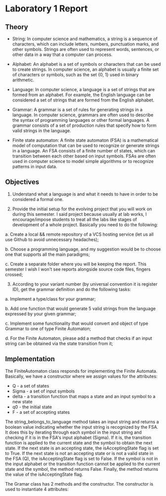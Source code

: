 # Laboratory 1 Report

## Theory

- String: In computer science and mathematics, a string is a sequence of characters, which can include letters, numbers, punctuation marks, and other symbols. Strings are often used to represent words, sentences, or other data in a way that a computer can process.

- Alphabet: An alphabet is a set of symbols or characters that can be used to create strings. In computer science, an alphabet is usually a finite set of characters or symbols, such as the set {0, 1} used in binary arithmetic.

- Language: In computer science, a language is a set of strings that are formed from an alphabet. For example, the English language can be considered a set of strings that are formed from the English alphabet.

- Grammar: A grammar is a set of rules for generating strings in a language. In computer science, grammars are often used to describe the syntax of programming languages or other formal languages. A grammar consists of a set of production rules that specify how to form valid strings in the language.

- Finite state automaton: A finite state automaton (FSA) is a mathematical model of computation that can be used to recognize or generate strings in a language. An FSA consists of a finite number of states, which can transition between each other based on input symbols. FSAs are often used in computer science to model simple algorithms or to recognize patterns in input data.

## Objectives

1. Understand what a language is and what it needs to have in order to be considered a formal one.

2. Provide the initial setup for the evolving project that you will work on during this semester. I said project because usually at lab works, I encourage/impose students to treat all the labs like stages of development of a whole project. Basically you need to do the following:

a. Create a local && remote repository of a VCS hosting service (let us all use Github to avoid unnecessary headaches);

b. Choose a programming language, and my suggestion would be to choose one that supports all the main paradigms;

c. Create a separate folder where you will be keeping the report. This semester I wish I won't see reports alongside source code files, fingers crossed;

3. According to your variant number (by universal convention it is register ID), get the grammar definition and do the following tasks:

a. Implement a type/class for your grammar;

b. Add one function that would generate 5 valid strings from the language expressed by your given grammar;

c. Implement some functionality that would convert and object of type Grammar to one of type Finite Automaton;

d. For the Finite Automaton, please add a method that checks if an input string can be obtained via the state transition from it;

## Implementation

The FiniteAutomaton class responds for implementing the Finite Automata. Basically, we have a constructor where we assign values for the attributes:

- Q - a set of states
- Sigma - a set of input symbols
- delta - a transition function that maps a state and an input symbol to a new state
- q0 - the initial state
- F - a set of accepting states

The string_belongs_to_language method takes an input string and returns a boolean value indicating whether the input string is recognized by the FSA. It does this by iterating through each symbol in the input string and checking if it is in the FSA's input alphabet (Sigma). If it is, the transition function is applied to the current state and the symbol to obtain the next state. If the next state is an accepting state, the isAcceptingState flag is set to True. If the next state is not an accepting state or is not a valid state in the FSA (Q), the isAcceptingState flag is set to False. If the symbol is not in the input alphabet or the transition function cannot be applied to the current state and the symbol, the method returns False. Finally, the method returns the value of the isAcceptingState flag.

The Gramar class has 2 methods and the constructor. The constructor is used to instantiate 4 attributes: